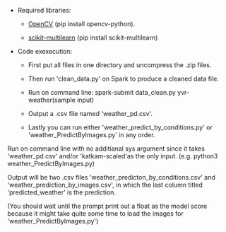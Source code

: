 - Required libraries:

  - [OpenCV](https://opencv.org/releases.html) (pip install opencv-python).

  - [scikit-multilearn](https://github.com/scikit-multilearn/scikit-multilearn) (pip install scikit-multilearn)

- Code exexecution:

  - First put all files in one directory and uncompress the .zip files.

  - Then run 'clean_data.py' on Spark to produce a cleaned data file. 

  - Run on command line: spark-submit data_clean.py yvr-weather(sample input)

  - Output a .csv file named 'weather_pd.csv'.

  - Lastly you can run either 'weather_predict_by_conditions.py' or 'weather_PredictByImages.py' in any order.

Run on command line with no additianal sys argument since it takes 'weather_pd.csv' and/or 'katkam-scaled'as the only input. (e.g. python3 weather_PredictByImages.py)

Output will be two .csv files 'weather_predicton_by_conditions.csv' and 'weather_prediction_by_images.csv', in which the last column titled 'predicted_weather' is the prediction.

(You should wait until the prompt print out a float as the model score because it might take quite some time to load the images for 'weather_PredictByImages.py')

